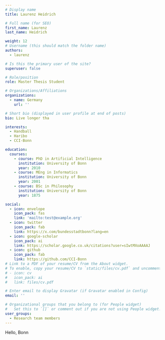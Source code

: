 ```yaml
---
# Display name
title: Laurenz Heidrich

# Full name (for SEO)
first_name: Laurenz
last_name: Heidrich

weight: 12
# Username (this should match the folder name)
authors:
  - laurenz

# Is this the primary user of the site?
superuser: false

# Role/position
role: Master Thesis Student

# Organizations/Affiliations
organizations:
  - name: Germany
    url: ''

# Short bio (displayed in user profile at end of posts)
bio: Live longer tha

interests:
  - Handball
  - Haribo
  - CCI-Bonn

education:
  courses:
    - course: PhD in Artificial Intelligence
      institution: University of Bonn
      year: 2010
    - course: MEng in Informatics
      institution: University of Bonn
      year: 2001
    - course: BSc in Philosophy
      institution: University of Bonn
      year: 1875

social:
  - icon: envelope
    icon_pack: fas
    link: 'mailto:test@example.org'
  - icon: twitter
    icon_pack: fab
    link: https://x.com/bundesstadtbonn?lang=en
  - icon: google-scholar
    icon_pack: ai
    link: https://scholar.google.co.uk/citations?user=sIwtMXoAAAAJ
  - icon: github
    icon_pack: fab
    link: https://github.com/CCI-Bonn
# Link to a PDF of your resume/CV from the About widget.
# To enable, copy your resume/CV to `static/files/cv.pdf` and uncomment the lines below.
# - icon: cv
#   icon_pack: ai
#   link: files/cv.pdf

# Enter email to display Gravatar (if Gravatar enabled in Config)
email: ''

# Organizational groups that you belong to (for People widget)
#   Set this to `[]` or comment out if you are not using People widget.
user_groups:
  - Research team members
---
```


Hello, Bonn
